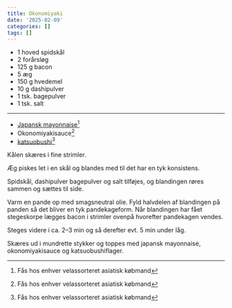 ```yaml
---
title: Okonomiyaki
date: '2025-02-09'
categories: []
tags: []
---
```


* 1 hoved spidskål
* 2 forårsløg
* 125 g bacon
* 5 æg
* 150 g hvedemel
* 10 g dashipulver
* 1 tsk. bagepulver
* 1 tsk. salt

---

* [Japansk mayonnaise](https://www.kewpie.com/en/products/mayonnaise/)[^1]
* Okonomiyakisauce[^1]
* [katsuobushi](https://da.wikipedia.org/wiki/Katsuobushi)[^1]

Kålen skæres i fine strimler.

Æg piskes let i en skål og blandes med til det har en tyk konsistens.

Spidskål, dashipulver bagepulver og salt tilføjes, og blandingen røres sammen og sættes til side.

Varm en pande op med smagsneutral olie. Fyld halvdelen af blandingen på panden så det bliver en tyk pandekageform. Når
blandingen har fået stegeskorpe lægges bacon i strimler ovenpå hvorefter pandekagen vendes.

Steges videre i ca. 2–3 min og så derefter evt. 5 min under låg.

Skæres ud i mundrette stykker og toppes med japansk mayonnaise, okonomiyakisauce og katsuobushiflager.

[^1]: Fås hos enhver velassorteret asiatisk købmand
